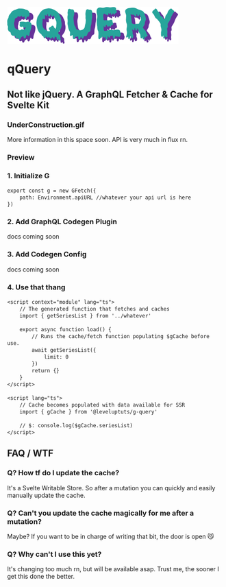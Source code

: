 ![gQuery](./gQuery.png)

# qQuery

## Not like jQuery. A GraphQL Fetcher & Cache for Svelte Kit

### UnderConstruction.gif

More information in this space soon. API is very much in flux rn.

### Preview

### 1. Initialize G

```
export const g = new GFetch({
	path: Environment.apiURL //whatever your api url is here
})
```

### 2. Add GraphQL Codegen Plugin

docs coming soon

### 3. Add Codegen Config

docs coming soon

### 4. Use that thang

```
<script context="module" lang="ts">
	// The generated function that fetches and caches
	import { getSeriesList } from '../whatever'

	export async function load() {
		// Runs the cache/fetch function populating $gCache before use.
		await getSeriesList({
			limit: 0
		})
		return {}
	}
</script>

<script lang="ts">
	// Cache becomes populated with data available for SSR
	import { gCache } from '@leveluptuts/g-query'

	// $: console.log($gCache.seriesList)
</script>

```

## FAQ / WTF

### Q? How tf do I update the cache?

It's a Svelte Writable Store. So after a mutation you can quickly and easily manually update the cache.

### Q? Can't you update the cache magically for me after a mutation?

Maybe? If you want to be in charge of writing that bit, the door is open 😼

### Q? Why can't I use this yet?

It's changing too much rn, but will be available asap. Trust me, the sooner I get this done the better.
